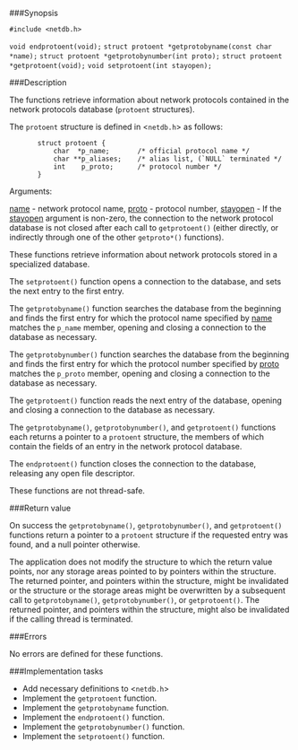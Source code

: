 ###Synopsis

`#include <netdb.h>`

`void endprotoent(void);`
`struct protoent *getprotobyname(const char *name);`
`struct protoent *getprotobynumber(int proto);`
`struct protoent *getprotoent(void);`
`void setprotoent(int stayopen);`

###Description

The functions retrieve information about network protocols contained in the network protocols database (`protoent` structures).

The `protoent` structure is defined in <`netdb.h`> as follows:

           struct protoent {
               char  *p_name;       /* official protocol name */
               char **p_aliases;    /* alias list, (`NULL` terminated */
               int    p_proto;      /* protocol number */
           }

Arguments:
    
<u>name</u> - network protocol name,
<u>proto</u> - protocol number,
<u>stayopen</u> - If the <u>stayopen</u> argument is non-zero, the connection to the network protocol database is not closed after each call to `getprotoent()` (either directly, or indirectly through one of the other `getproto*()` functions).

These functions retrieve information about network protocols stored in a specialized database.

The `setprotoent()` function opens a connection to the database, and sets the next entry to the first entry.

The `getprotobyname()` function searches the database from the beginning and finds the first entry for which the protocol name specified by <u>name</u> matches the `p_name` member, opening and closing a connection to the database as necessary.

The `getprotobynumber()` function searches the database from the beginning and finds the first entry for which the protocol number specified by <u>proto</u> matches the `p_proto` member, opening and closing a connection to the database as necessary.

The `getprotoent()` function reads the next entry of the database, opening and closing a connection to the database as necessary.

The `getprotobyname()`, `getprotobynumber()`, and `getprotoent()` functions each returns a pointer to a `protoent` structure, the members of which contain the fields of an entry in the network protocol database.

The `endprotoent()` function closes the connection to the database, releasing any open file descriptor.

These functions are not thread-safe.

###Return value

On success the `getprotobyname()`, `getprotobynumber()`, and `getprotoent()` functions return a pointer to a `protoent` structure if the requested entry was found, and a null pointer otherwise.

The application does not modify the structure to which the return value points, nor any storage areas pointed to by pointers within the structure. The returned pointer, and pointers within the structure, might be invalidated or the structure or the storage areas might be overwritten by a subsequent call to `getprotobyname()`, `getprotobynumber()`, or `getprotoent()`. The returned pointer, and pointers within the structure, might also be invalidated if the calling thread is terminated.

###Errors

No errors are defined for these functions.

###Implementation tasks

* Add necessary definitions to <`netdb.h`>
* Implement the `getprotoent` function.
* Implement the `getprotobyname` function.
* Implement the `endprotoent()` function.
* Implement the `getprotobynumber()` function.
* Implement the `setprotoent()` function.

